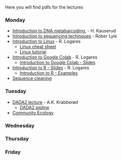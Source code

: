 Here you will find pdfs for the lectures

### Monday
- [Introduction to DNA metabarcoding.](../Lectures/Lecture_pdfs/Intro_lecture.pdf) - H. Kauserud
- [Introduction to sequencing techinques](../Lectures/Lecture_pdfs/20230417_Lyle_v2.pdf) - Rober Lyle
- [Introduction to Linux](../Lectures/Intro.to.unix/intro.to.unix.pdf) - R. Logares
  - [Linux cheat sheet](../Lectures/Intro.to.unix/Unix_cheat_sheet.pdf)
  - [Linux tutorial](../Lectures/Intro.to.unix/unix.commands.and.tutorial.txt)
- [Introduction to Google Colab](../Lectures/Intro.to.colab/) - R. Logares
  - [Introduction to Google Colab - Slides](../Lectures/Intro.to.colab/Intro.to.google.colab.pdf) 
- [Introduction to R - Slides](../Lectures/intro.to.R/intro.to.R.pdf) - R. Logares
  - [Introduction to R - Examples](../Lectures/intro.to.R/Intro.to.R.BIO9905MERG1_V23.R)
- [Sequence cleaning](../Lectures/cutadapt.and.seq.cleaning/)
### Tuesday
- [DADA2 lecture](../Lectures/Lecture_pdfs/DADA2_lecture_V23.pdf) - A.K. Krabberød
  - [DADA2 pipline](../Dada2_Pipeline/)
- [Community Ecology](./community.ecology.intro/Community.Ecology.short.pdf)
### Wednesday
### Thursday
### Friday

